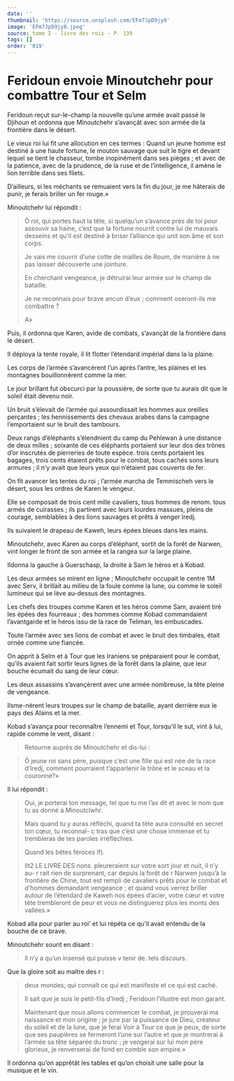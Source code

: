 ```yaml
---
date: ''
thumbnail: 'https://source.unsplash.com/EFm7JpD9jy8'
image: 'EFm7JpD9jy8.jpeg'
source: tome I - livre des rois - P. 139
tags: []
order: '019'
---
```


# Feridoun envoie Minoutchehr pour combattre Tour et Selm

Feridoun reçut sur-le-champ la nouvelle qu’une armée avait passé le Djihoun et ordonna que Minoutchehr s’avançât avec son armée de la frontière dans le désert.

Le vieux roi lui fit une allocution en ces termes : Quand un jeune homme est destiné à une haute fortune, le mouton sauvage que suit le tigre et devant lequel se tient le chasseur, tombe inopinément dans ses pièges ; et avec de la patience, avec de la prudence, de la ruse et de l’intelligence, il amène le lion terrible dans ses filets.

D’ailleurs, si les méchants se remuaient vers la fin du jour, je me hâterais de punir, je ferais briller un fer rouge.»

Minoutchehr lui répondit :

> Ô roi, qui portes haut la tête, si quelqu’un s’avance près de toi pour assouvir sa haine, c’est que la fortune nourrit contre lui de mauvais desseins et qu’il est destiné à briser l’alliance qui unit son âme et son corps.
>
> Je vais me couvrir d’une cotte de mailles de Roum, de manière à ne pas laisser découverte une jointure.
>
> En cherchant vengeance, je détruirai leur armée sur le champ de bataille.
>
> Je ne reconnais pour brave ancun d’eux ; comment oseront-ils me combattre ?
>
> A»

Puis, il ordonna que Karen, avide de combats, s’avançât de la frontière dans le désert.

Il déploya la tente royale, il lit flotter l’étendard impérial dans la la plaine.

Les corps de l’armée s’avancèrent l’un après l’antre, les plaines et les montagnes bouillonnèrent comme la mer.

Le jour brillant fut obscurci par la poussière, de sorte que tu aurais dit que le soleil était devenu noir.

Un bruit s’élevait de l’armée qui assourdissait les hommes aux oreilles perçantes ; les hennissements des chevaux arabes dans la campagne l’emportaient sur le bruit des tambours.

Deux rangs d’éléphants s’élendnient du camp du Pehlewan à une distance de deux milles ; soixante de ces éléphants portaient sur leur dos des trônes d’or inscrutés de pierreries de toute espèce. trois cents portaient les bagages, trois cents étaient prêts pour le combat, tous cachés sons leurs armures ; il n’y avait que leurs yeux qui n’étaient pas couverts de fer.

On fit avancer les tentes du roi ; l’armée marcha de Temmischeh vers le désert, sous les ordres de Karen le vengeur.

Elle se composait de trois cent mille cavaliers, tous hommes de renom. tous armés de cuirasses ; ils partirent avec leurs lourdes massues, pleins de courage, semblables à des lions sauvages et prêts à venger lredj.

Ils suivaient le drapeau de Kaweh, leurs épées bleues dans les mains.

Minoutchehr, avec Karen au corps d’éléphant, sortit de la forêt de Narwen, vint longer le front de son armée et la rangea sur la large plaine.

Ildonna la gauche à Guerschasp, la droite à Sam le héros et à Kobad.

Les deux armées se mirent en ligne ; Minoutchehr occupait le centre 1M avec Serv, il brillait au milieu de la foule comme la lune, ou comme le soleil lumineux qui se lève au-dessus des montagnes.

Les chefs des troupes comme Karen et les héros comme Sam, avaient tiré les épées des fourreaux ; des hommes comme Kobad commandaient l’avantgarde et le héros issu de la race de Teliman, les embuscades.

Toute l’armée avec ses lions de combat et avec le bruit des timbales, était ornée comme une fiancée.

On apprit à Selm et à Tour que les Iraniens se préparaient pour le combat, qu’ils avaient fait sortir leurs lignes de la forêt dans la plaine, que leur bouche écumait du sang de leur cœur.

Les deux assassins s’avançèrent avec une armée nombreuse, la tête pleine de vengeance.

Ilsme-nèrent leurs troupes sur le champ de bataille, ayant derrière eux le pays des Alains et la mer.

Kobad s’avança pour reconnaître l’ennemi et Tour, lorsqu’il le sut, vint à lui, rapide comme le vent, disant :

> Retourne auprès de Minoutchehr et dis-lui :

> Ô jeune roi sans père, puisque c’est une fille qui est née de la race d’Iredj, comment pourraient t’apparlenir le trône et le sceau et la couronne?»

Il lui répondit :

> Oui, je porterai ton message, tel que tu me l’as dit et avec le nom que tu as donné à Minoutclwhr.
>
> Mais quand tu y auras réfléchi, quand ta tête aura consulté en secret ton cœur, tu reconnaî-
c tras que c’est une chose immense et tu trembleras de tes paroles irréfléchies.
>
> Quand les bêtes féroces If).
>
> Ilt2 LE LIVRE DES nons. pleureraient sur votre sort jour et nuit, il n’y au-
r rait rien de surprenant, car depuis la forêt de r Narwen jusqu’à la frontière de Chine, tout est rempli de cavaliers prêts pour le combat et d’hommes demandant vengeance ; et quand vous verrez briller autour de l’étendard de Kaweh nos épées d’acier, votre cœur et votre tête trembleront de peur et vous ne distinguerez plus les monts des vallées.»

Kobad alla pour parler au roi’ et lui répéta ce qu’il avait entendu de la bouche de ce brave.

Minoutchehr sourit en disant :

> Il n’y a qu’un insensé qui puisse v tenir de. tels discours.

Que la gloire soit au maître des r :

> deux mondes, qui connaît ce qui est manifeste et ce qui est caché.
>
> Il sait que je suis le petit-fils d’lredj ; Feridoun l’illustre est mon garant.
>
> Maintenant que nous allons commencer le combat, je prouverai ma naissance et mon origine ; je jure par la puissance de Dieu, créateur du soleil et de la lune, que je ferai Voir à Tour ce que je peux, de sorte que ses paupières se fermeront l’une sur l’autre et que je montrerai à l’armée sa tête séparée du tronc ; je vengerai sur lui mon père glorieux, je renverserai de fond en comble son empire.»

Il ordonna qu’on apprêtât les tables et qu’on choisit une salle pour la musique et le vin.
